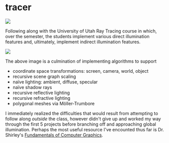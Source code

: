 # tracer

![](https://wilimitis.github.io/assets/img/2018-12-10-project-1.png)

Following along with the University of Utah Ray Tracing course in which, over the semester, the students implement various direct illumination features and, ultimately, implement indirect illumination features.

![](https://wilimitis.github.io/assets/img/2018-12-10-project-2.png)

The above image is a culmination of implementing algorithms to support
- coordinate space transformations: screen, camera, world, object
- recursive scene graph scaling
- naïve lighting: ambient, diffuse, specular
- naïve shadow rays
- recursive reflective lighting
- recursive refractive lighting
- polygonal meshes via Möller-Trumbore

I immediately realized the difficulties that would result from attempting to follow along _outside_ the class, however didn't give up and worked my way through the first 5 projects before branching off and approaching global illumination. Perhaps the most useful resource I've encounted thus far is Dr. Shirley's [Fundamentals of Computer Graphics](https://www.cs.cornell.edu/~srm/fcg4/).

